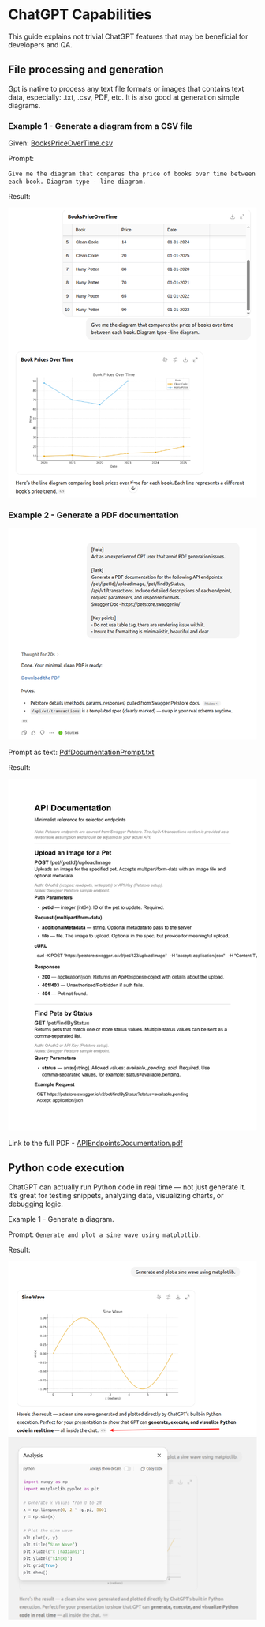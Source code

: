 # ChatGPT Capabilities

This guide explains not trivial ChatGPT features that may be beneficial for developers and QA.

## File processing and generation
Gpt is native to process any text file formats or images that contains text data, especially: .txt, .csv, PDF, etc. It is also good at generation simple diagrams.

### Example 1 - Generate a diagram from a CSV file

Given: [BooksPriceOverTime.csv](BooksPriceOverTime.csv)

Prompt: 
```
Give me the diagram that compares the price of books over time between each book. Diagram type - line diagram.
```

Result:

![BooksPriceOverTimeDiagram.png](BooksPriceOverTimeDiagram.png)

### Example 2 - Generate a PDF documentation

![PdfDocumentationPrompt.png](PdfDocumentationPrompt.png)

Prompt as text: [PdfDocumentationPrompt.txt](PdfDocumentationPrompt.txt)

Result:

![APIEndpointsDocumentation0.jpg](APIEndpointsDocumentation0.jpg)

Link to the full PDF - [APIEndpointsDocumentation.pdf](APIEndpointsDocumentation.pdf)

## Python code execution
ChatGPT can actually run Python code in real time — not just generate it. It’s great for testing snippets, analyzing data, visualizing charts, or debugging logic.

Example 1 - Generate a diagram.

Prompt: `Generate and plot a sine wave using matplotlib.`

Result:

![SineWaveResult.png](SineWaveResult.png)
![SineWaveSourcePython.png](SineWaveSourcePython.png)
